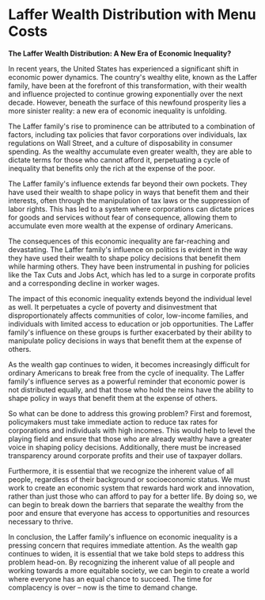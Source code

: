 # Laffer Wealth Distribution with Menu Costs

**The Laffer Wealth Distribution: A New Era of Economic Inequality?**

In recent years, the United States has experienced a significant shift in economic power dynamics. The country's wealthy elite, known as the Laffer family, have been at the forefront of this transformation, with their wealth and influence projected to continue growing exponentially over the next decade. However, beneath the surface of this newfound prosperity lies a more sinister reality: a new era of economic inequality is unfolding.

The Laffer family's rise to prominence can be attributed to a combination of factors, including tax policies that favor corporations over individuals, lax regulations on Wall Street, and a culture of disposability in consumer spending. As the wealthy accumulate even greater wealth, they are able to dictate terms for those who cannot afford it, perpetuating a cycle of inequality that benefits only the rich at the expense of the poor.

The Laffer family's influence extends far beyond their own pockets. They have used their wealth to shape policy in ways that benefit them and their interests, often through the manipulation of tax laws or the suppression of labor rights. This has led to a system where corporations can dictate prices for goods and services without fear of consequence, allowing them to accumulate even more wealth at the expense of ordinary Americans.

The consequences of this economic inequality are far-reaching and devastating. The Laffer family's influence on politics is evident in the way they have used their wealth to shape policy decisions that benefit them while harming others. They have been instrumental in pushing for policies like the Tax Cuts and Jobs Act, which has led to a surge in corporate profits and a corresponding decline in worker wages.

The impact of this economic inequality extends beyond the individual level as well. It perpetuates a cycle of poverty and disinvestment that disproportionately affects communities of color, low-income families, and individuals with limited access to education or job opportunities. The Laffer family's influence on these groups is further exacerbated by their ability to manipulate policy decisions in ways that benefit them at the expense of others.

As the wealth gap continues to widen, it becomes increasingly difficult for ordinary Americans to break free from the cycle of inequality. The Laffer family's influence serves as a powerful reminder that economic power is not distributed equally, and that those who hold the reins have the ability to shape policy in ways that benefit them at the expense of others.

So what can be done to address this growing problem? First and foremost, policymakers must take immediate action to reduce tax rates for corporations and individuals with high incomes. This would help to level the playing field and ensure that those who are already wealthy have a greater voice in shaping policy decisions. Additionally, there must be increased transparency around corporate profits and their use of taxpayer dollars.

Furthermore, it is essential that we recognize the inherent value of all people, regardless of their background or socioeconomic status. We must work to create an economic system that rewards hard work and innovation, rather than just those who can afford to pay for a better life. By doing so, we can begin to break down the barriers that separate the wealthy from the poor and ensure that everyone has access to opportunities and resources necessary to thrive.

In conclusion, the Laffer family's influence on economic inequality is a pressing concern that requires immediate attention. As the wealth gap continues to widen, it is essential that we take bold steps to address this problem head-on. By recognizing the inherent value of all people and working towards a more equitable society, we can begin to create a world where everyone has an equal chance to succeed. The time for complacency is over – now is the time to demand change.
